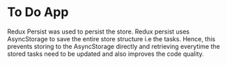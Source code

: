 # To Do App

Redux Persist was used to persist the store. Redux persist uses AsyncStorage to save the entire store structure i.e the tasks. 
Hence, this prevents storing to the AsyncStorage directly and retrieving everytime the stored tasks need to be updated and also improves the code quality.